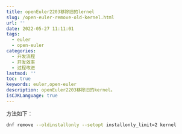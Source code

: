 ```yaml
---
title: openEuler2203移除旧的lernel
slug: /open-euler-remove-old-kernel.html
url: ''
date: 2022-05-27 11:11:01
tags:
  - euler
  - open-euler
categories:
  - 开发流程
  - 开发效率
  - 过程改进
lastmod: ''
toc: true
keywords: euler,open-euler
description: openEuler2203移除旧的kernel。
isCJKLanguage: true
---
```

方法如下：

```bash
dnf remove --oldinstallonly --setopt installonly_limit=2 kernel
```